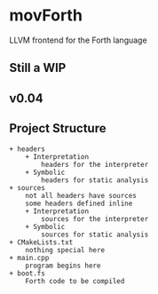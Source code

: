 # movForth
LLVM frontend for the Forth language

## Still a WIP

## v0.04

## Project Structure
    + headers
        + Interpretation
            headers for the interpreter
        + Symbolic
            headers for static analysis
    + sources
        not all headers have sources
        some headers defined inline
        + Interpretation
            sources for the interpreter
        + Symbolic
            sources for static analysis
    + CMakeLists.txt
        nothing special here
    + main.cpp
        program begins here
    + boot.fs
        Forth code to be compiled
